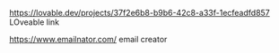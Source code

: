 https://lovable.dev/projects/37f2e6b8-b9b6-42c8-a33f-1ecfeadfd857 
LOveable link 

https://www.emailnator.com/
email creator 
